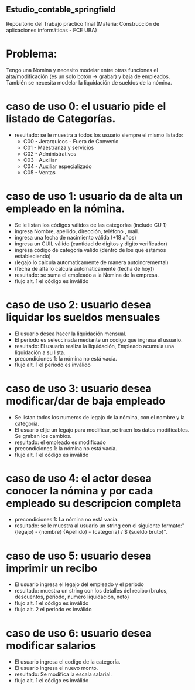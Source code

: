 ## Estudio_contable_springfield
Repositorio del Trabajo práctico final (Materia: Construcción de aplicaciones informáticas - FCE UBA) 

# Problema:
Tengo una Nomina y necesito modelar entre otras funciones el alta/modificación (es un solo botón -> grabar) y baja de empleados. También se necesita modelar 
la liquidación de sueldos de la nómina.


# caso de uso 0: el usuario pide el listado de Categorías.
  - resultado: se le muestra a todos los usuario siempre el mismo listado:
    + C00 - Jerarquicos - Fuera de Convenio
    + C01 - Maestranza y servicios
    + C02 - Administrativos
    + C03 - Auxiliar
    + C04 - Auxiliar especializado
    + C05 - Ventas
 
# caso de uso 1: usuario da de alta un empleado en la nómina.
  - Se le listan los códigos válidos de las categorías (include CU 1)
  - ingresa Nombre, apellido, dirección, teléfono , mail.
  - ingresa una fecha de nacimiento válida (+18 años)
  - ingresa un CUIL válido (cantidad de digitos y digito verificador)
  - ingresa código de categoría valido (dentro de los que estamos estableciendo)
  - (legajo lo calcula automaticamente de manera autoincremental)
  - (fecha de alta lo calcula automaticamente (fecha de hoy))
  - resultado: se suma el empleado a la Nomina de la empresa.
- flujo alt. 1 el código es inválido

#  caso de uso 2: usuario desea liquidar los sueldos mensuales
  - El usuario desea hacer la liquidación mensual.
  - El periodo es seleccinada mediante un codigo que ingresa el usuario. 
  - resultado: El usuario realiza la liquidación, Empleado acumula una liquidación a su lista.
- precondiciones 1: la nómina no está vacía.
- flujo alt. 1 el período es inválido

#  caso de uso 3: usuario desea modificar/dar de baja empleado
   - Se listan todos los numeros de legajo de la nómina, con el nombre y la categoría.
   - El usuario elije un legajo para modificar, se traen los datos modificables. Se graban los cambios.
   - resultado: el empleado es modificado
   - precondiciones 1: la nómina no está vacía.
   - flujo alt. 1 el código es inválido

#  caso de uso 4: el actor desea conocer la nómina y por cada empleado su descripcion completa
   - precondiciones 1: La nómina no está vacía.
   - resultado: se le muestra al usuario un string con el siguiente formato:"{legajo} - {nombre} {Apellido} - {categoría} / $ {sueldo bruto}".

#  caso de uso 5: usuario desea imprimir un recibo
   - El usuario ingresa el legajo del empleado y el periodo
   - resultado: muestra un string con los detalles del recibo (brutos, descuentos, periodo, numero liquidacion, neto)
   - flujo alt. 1 el código es inválido
   - flujo alt. 2 el periodo es inválido

#  caso de uso 6: usuario desea modificar salarios
   - El usuario ingresa el codigo de la categoría.
   - El usuario ingresa el nuevo monto.
   - resultado: Se modifica la escala salarial.
   - flujo alt. 1 el código es inválido
